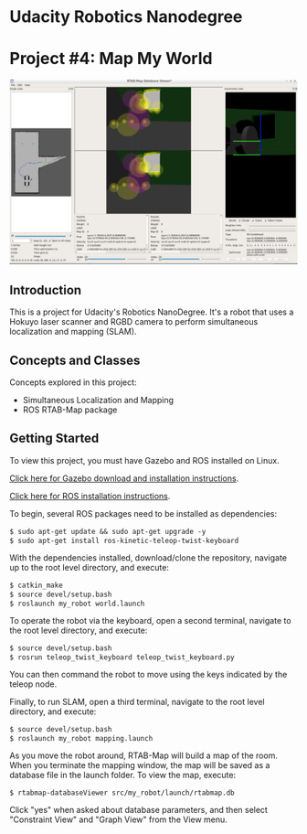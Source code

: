 # Udacity Robotics Nanodegree
# Project #4: Map My World

![Screenshot](img/screenshot.jpg)

## Introduction
This is a project for Udacity's Robotics NanoDegree. It's a robot that uses a Hokuyo laser scanner and RGBD camera to perform simultaneous localization and mapping (SLAM).

## Concepts and Classes
Concepts explored in this project:

  - Simultaneous Localization and Mapping
  - ROS RTAB-Map package

## Getting Started
To view this project, you must have Gazebo and ROS installed on Linux.

[Click here for Gazebo download and installation instructions](http://gazebosim.org).

[Click here for ROS installation instructions](http://wiki.ros.org/ROS/Installation).

To begin, several ROS packages need to be installed as dependencies:

```
$ sudo apt-get update && sudo apt-get upgrade -y
$ sudo apt-get install ros-kinetic-teleop-twist-keyboard
```

With the dependencies installed, download/clone the repository, navigate up to the root level directory, and execute:

```
$ catkin_make
$ source devel/setup.bash
$ roslaunch my_robot world.launch
```


To operate the robot via the keyboard, open a second terminal, navigate to the root level directory, and execute:

```
$ source devel/setup.bash
$ rosrun teleop_twist_keyboard teleop_twist_keyboard.py
```

You can then command the robot to move using the keys indicated by the teleop node.

Finally, to run SLAM, open a third terminal, navigate to the root level directory, and execute:

```
$ source devel/setup.bash
$ roslaunch my_robot mapping.launch
```

As you move the robot around, RTAB-Map will build a map of the room. When you terminate the mapping window, the map will be saved as a  database file in the launch folder. To view the map, execute:

```
$ rtabmap-databaseViewer src/my_robot/launch/rtabmap.db
```

Click "yes" when asked about database parameters, and then select "Constraint View" and "Graph View" from the View menu.
